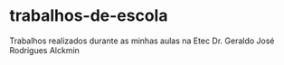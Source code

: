 # trabalhos-de-escola
 Trabalhos realizados durante as minhas aulas na Etec Dr. Geraldo José Rodrigues Alckmin
